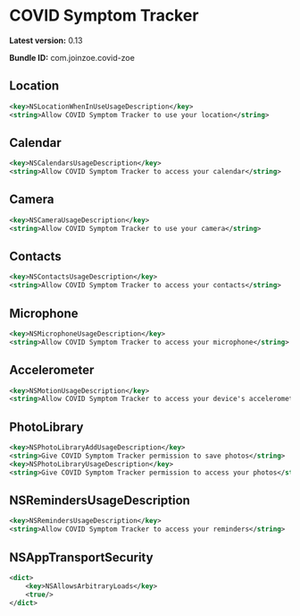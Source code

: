 # COVID Symptom Tracker

**Latest version:** 0.13

**Bundle ID:** com.joinzoe.covid-zoe

## Location
```xml
<key>NSLocationWhenInUseUsageDescription</key>
<string>Allow COVID Symptom Tracker to use your location</string>
```

## Calendar
```xml
<key>NSCalendarsUsageDescription</key>
<string>Allow COVID Symptom Tracker to access your calendar</string>
```

## Camera
```xml
<key>NSCameraUsageDescription</key>
<string>Allow COVID Symptom Tracker to use your camera</string>
```

## Contacts
```xml
<key>NSContactsUsageDescription</key>
<string>Allow COVID Symptom Tracker to access your contacts</string>
```

## Microphone
```xml
<key>NSMicrophoneUsageDescription</key>
<string>Allow COVID Symptom Tracker to access your microphone</string>
```

## Accelerometer
```xml
<key>NSMotionUsageDescription</key>
<string>Allow COVID Symptom Tracker to access your device's accelerometer</string>
```

## PhotoLibrary
```xml
<key>NSPhotoLibraryAddUsageDescription</key>
<string>Give COVID Symptom Tracker permission to save photos</string>
<key>NSPhotoLibraryUsageDescription</key>
<string>Give COVID Symptom Tracker permission to access your photos</string>
```

## NSRemindersUsageDescription
```xml
<key>NSRemindersUsageDescription</key>
<string>Allow COVID Symptom Tracker to access your reminders</string>
```

## NSAppTransportSecurity
```xml
<dict>
	<key>NSAllowsArbitraryLoads</key>
	<true/>
</dict>
```
